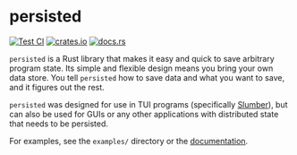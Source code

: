 # persisted

[![Test CI](https://github.com/github/docs/actions/workflows/test.yml/badge.svg)](https://github.com/LucasPickering/persisted/actions)
[![crates.io](https://img.shields.io/crates/v/persisted.svg)](https://crates.io/crates/persisted)
[![docs.rs](https://img.shields.io/docsrs/persisted)](https://docs.rs/persisted)

`persisted` is a Rust library that makes it easy and quick to save arbitrary program state. Its simple and flexible design means you bring your own data store. You tell `persisted` how to save data and what you want to save, and it figures out the rest.

`persisted` was designed for use in TUI programs (specifically [Slumber](https://github.com/LucasPickering/slumber)), but can also be used for GUIs or any other applications with distributed state that needs to be persisted.

For examples, see the `examples/` directory or the [documentation](https://docs.rs/persisted).
